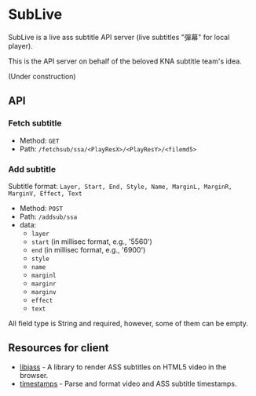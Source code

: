 SubLive
=======

SubLive is a live ass subtitle API server (live subtitles "彈幕" for local player).

This is the API server on behalf of the beloved KNA subtitle team's idea.

(Under construction)

## API

### Fetch subtitle

* Method: `GET`
* Path: `/fetchsub/ssa/<PlayResX>/<PlayResY>/<filemd5>`

### Add subtitle

Subtitle format: `Layer, Start, End, Style, Name, MarginL, MarginR, MarginV, Effect, Text`

* Method: `POST`
* Path: `/addsub/ssa`
* data:
  - `layer`
  - `start` (in millisec format, e.g., '5560')
  - `end` (in millisec format, e.g., '6900')
  - `style`
  - `name`
  - `marginl`
  - `marginr`
  - `marginv`
  - `effect`
  - `text`

All field type is String and required, however, some of them can be empty.

## Resources for client

* [libjass](https://github.com/Arnavion/libjass) - A library to render ASS subtitles on HTML5 video in the browser.
* [timestamps](https://github.com/Daiz-/timestamps) - Parse and format video and ASS subtitle timestamps.
